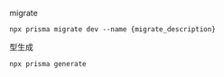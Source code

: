 migrate
```
npx prisma migrate dev --name {migrate_description}
```

型生成
```
npx prisma generate
```